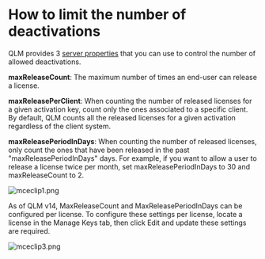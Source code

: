 # How to limit the number of deactivations

QLM provides 3 [server properties](https://support.soraco.co/hc/en-us/articles/207920563-Server-Properties) that you can use to control the number of allowed deactivations.

**maxReleaseCount**: The maximum number of times an end-user can release a license.

**maxReleasePerClient**: When counting the number of released licenses for a given activation key, count only the ones associated to a specific client. By default, QLM counts all the released licenses for a given activation regardless of the client system.

**maxReleasePeriodInDays**: When counting the number of released licenses, only count the ones that have been released in the past "maxReleasePeriodInDays" days. For example, if you want to allow a user to release a license twice per month, set maxReleasePeriodInDays to 30 and maxReleaseCount to 2.

![mceclip1.png](https://support.soraco.co/hc/article\_attachments/360056445511/mceclip1.png)

&#x20;As of QLM v14, MaxReleaseCount and MaxReleasePeriodInDays can be configured per license. To configure these settings per license, locate a license in the Manage Keys tab, then click Edit and update these settings are required.

![mceclip3.png](https://support.soraco.co/hc/article\_attachments/360056292292/mceclip3.png)
